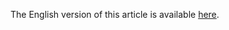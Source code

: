The English version of this article is available [here](https://medium.com/@bitfinexed/are-fraudulent-tethers-being-used-for-margin-lending-on-bitfinex-5de9dd80f330).